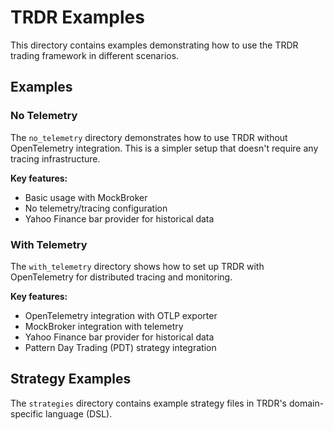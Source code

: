 # TRDR Examples

This directory contains examples demonstrating how to use the TRDR trading framework in different scenarios.

## Examples

### No Telemetry

The `no_telemetry` directory demonstrates how to use TRDR without OpenTelemetry integration. This is a simpler setup that doesn't require any tracing infrastructure.

**Key features:**
- Basic usage with MockBroker
- No telemetry/tracing configuration
- Yahoo Finance bar provider for historical data

### With Telemetry

The `with_telemetry` directory shows how to set up TRDR with OpenTelemetry for distributed tracing and monitoring.

**Key features:**
- OpenTelemetry integration with OTLP exporter
- MockBroker integration with telemetry
- Yahoo Finance bar provider for historical data
- Pattern Day Trading (PDT) strategy integration

## Strategy Examples

The `strategies` directory contains example strategy files in TRDR's domain-specific language (DSL).

